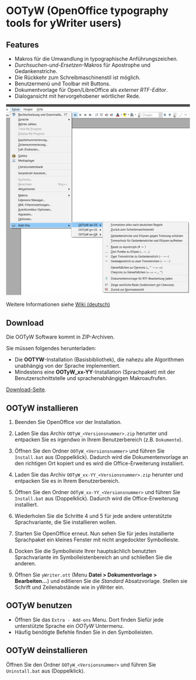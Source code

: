 # OOTyW (OpenOffice typography tools for yWriter users)

## Features

* Makros für die Umwandlung in typographische Anführungszeichen.
* _Durchsuchen-und-Ersetzen_-Makros für Apostrophe und Gedankenstriche.
* Die Rückkehr zum Schreibmaschinenstil ist möglich.
* Benutzermenü und Toolbar mit Buttons.
* Dokumentvorlage für Open/LibreOffice als _externer RTF-Editor_.
* Dialogansicht mit hervorgehobener wörtlicher Rede.

![Screenshot: Benutzermenu in OpenOffice Writer](https://raw.githubusercontent.com/peter88213/OOTyW/master/docs/Screenshots/UserMenu-de.png)

Weitere Informationen siehe [Wiki (deutsch)](https://github.com/peter88213/OOTyW/wiki/Deutsch)

## Download

Die OOTyW Software kommt in ZIP-Archiven.

Sie müssen folgendes herunterladen:
* Die **OOTYW**-Installation (Basisbibliothek), die nahezu alle Algorithmen unabhängig von der Sprache implementiert.
* Mindestens eine **OOTyW_xx-YY**-Installation (Sprachpaket) mit der Benutzerschnittstelle und sprachenabhängigen Makroaufrufen.  

[Download-Seite](https://github.com/peter88213/OOTyW/releases/latest).

## OOTyW installieren

1. Beenden Sie OpenOffice vor der Installation.

2. Laden Sie das Archiv `OOTyW_<Versionsnummer>.zip` herunter und entpacken Sie es irgendwo in Ihrem Benutzerbereich (z.B. `Dokumente`).  

3. Öffnen Sie den Ordner `OOTyW_<Versionsnummer>` und führen Sie `Install.bat` aus (Doppelklick). Dadurch wird die Dokumentenvorlage an den richtigen Ort kopiert und es wird die Office-Erweiterung installiert.

4. Laden Sie das Archiv `OOTyW_xx-YY_<Versionsnummer>.zip` herunter und entpacken Sie es in Ihrem Benutzerbereich.  

5. Öffnen Sie den Ordner `OOTyW_xx-YY_<Versionsnummer>` und führen Sie `Install.bat` aus (Doppelklick). Dadurch wird die Office-Erweiterung installiert.

6. Wiederholen Sie die Schritte 4 und 5 für jede andere unterstützte Sprachvariante, die Sie installieren wollen.

7.  Starten Sie OpenOffice erneut. Nun sehen Sie für jedes installierte Sprachpaket ein kleines Fenster mit nicht angedockter Symbolleiste. 

8. Docken Sie die Symbolleiste Ihrer hauptsächlich benutzten Sprachvariante im Symbolleistenbereich an und schließen Sie die anderen.

9. Öffnen Sie `yWriter.ott` (Menu __Datei > Dokumentvorlage > Bearbeiten...__) und editieren Sie die _Standard_ Absatzvorlage. Stellen sie Schrift und Zeilenabstände wie in yWriter ein. 


## OOTyW benutzen

* Öffnen Sie das `Extra - Add-ons` Menu. Dort finden Siefür jede unterstützte Sprache ein  _OOTyW_ Untermenu.
* Häufig benötigte Befehle finden Sie in den Symbolleisten.

## OOTyW deinstallieren

Öffnen Sie den Ordner `OOTyW_<Versionsnummer>` und führen Sie `Uninstall.bat` aus (Doppelklick).



